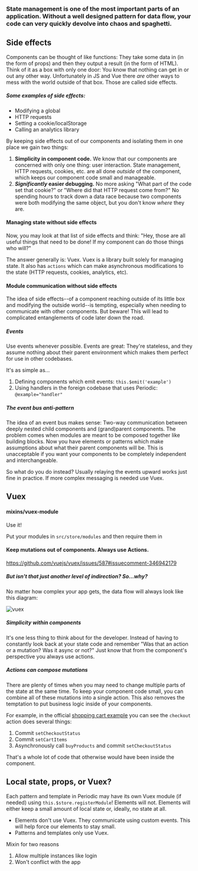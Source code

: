 ### State management is one of the most important parts of an application. Without a well designed pattern for data flow, your code can very quickly devolve into chaos and spaghetti.

## Side effects

Components can be thought of like functions: They take some data in (in the form of props) and then they output a result (in the form of HTML). Think of it as a box with only one door: You know that nothing can get in or out any other way. Unfortunately in JS and Vue there _are_ other ways to mess with the world outside of that box. Those are called side effects.

##### Some examples of side effects:

- Modifying a global
- HTTP requests
- Setting a cookie/localStorage
- Calling an analytics library

By keeping side effects out of our components and isolating them in one place we gain two things:

1. **Simplicity in component code.** We know that our components are concerned with only one thing: user interaction. State management, HTTP requests, cookies, etc. are all done _outside_ of the component, which keeps our component code small and manageable.
2. **_Significantly_ easier debugging.** No more asking "What part of the code set that cookie?" or "Where did that HTTP request come from?" No spending hours to track down a data race because two components were both modifying the same object, but you don't know _where_ they are.

#### Managing state without side effects

Now, you may look at that list of side effects and think: "Hey, those are all useful things that need to be done! If my component can do those things who will?"

The answer generally is: Vuex. Vuex is a library built solely for managing state. It also has `actions` which can make asynchronous modifications to the state (HTTP requests, cookies, analytics, etc).

#### Module communication without side effects

The idea of side effects--of a component reaching outside of its little box and modifying the outside world--is tempting, especially when needing to communicate with other components. But beware! This will lead to complicated entanglements of code later down the road.

##### Events

Use events whenever possible. Events are great: They're stateless, and they assume nothing about their parent environment which makes them perfect for use in other codebases.

It's as simple as...

1. Defining components which emit events: `this.$emit('example')`
1. Using handlers in the foreign codebase that uses Periodic: `@example="handler"`

##### The event bus anti-pattern

The idea of an event bus makes sense: Two-way communication between deeply nested child components and (grand)parent components. The problem comes when modules are meant to be composed together like building blocks. Now you have elements or patterns which make assumptions about what their parent components will be. This is unacceptable if you want your components to be completely independent and interchangeable.

So what do you do instead? Usually relaying the events upward works just fine in practice. If more complex messaging is needed use Vuex.

## Vuex

#### mixins/vuex-module

Use it!

Put your modules in `src/store/modules` and then require them in

#### Keep mutations out of components. Always use Actions.

https://github.com/vuejs/vuex/issues/587#issuecomment-346942179

##### But isn't that just another level of indirection? So...why?

No matter how complex your app gets, the data flow will always look like this diagram:

![vuex](https://vuex.vuejs.org/vuex.png)

##### Simplicity within components

It's one less thing to think about for the developer. Instead of having to constantly look back at your state code and remember "Was that an action or a mutation? Was it async or not?" Just know that from the component's perspective you always use actions.

##### Actions can compose mutations

There are plenty of times when you may need to change multiple parts of the state at the same time. To keep your component code small, you can combine all of these mutations into a single action. This also removes the temptation to put business logic inside of your components.

For example, in the official [shopping cart example](https://github.com/vuejs/vuex/blob/dev/examples/shopping-cart/store/modules/cart.js) you can see the `checkout` action does several things:

1. Commit `setCheckoutStatus`
2. Commit `setCartItems`
3. Asynchronously call `buyProducts` and commit `setCheckoutStatus`

That's a whole lot of code that otherwise would have been inside the component.

## Local state, props, or Vuex?

Each pattern and template in Periodic may have its own Vuex module (if needed) using `this.$store.registerModule`! Elements will not. Elements will either keep a small amount of local state or, ideally, no state at all.

- Elements don't use Vuex. They communicate using custom events. This will help force our elements to stay small.
- Patterns and templates only use Vuex.

Mixin for two reasons

1. Allow multiple instances like login
2. Won't conflict with the app
